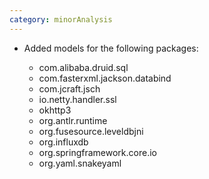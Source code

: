 ```yaml
---
category: minorAnalysis
---
```

* Added models for the following packages:

  * com.alibaba.druid.sql
  * com.fasterxml.jackson.databind
  * com.jcraft.jsch
  * io.netty.handler.ssl
  * okhttp3
  * org.antlr.runtime
  * org.fusesource.leveldbjni
  * org.influxdb
  * org.springframework.core.io
  * org.yaml.snakeyaml
